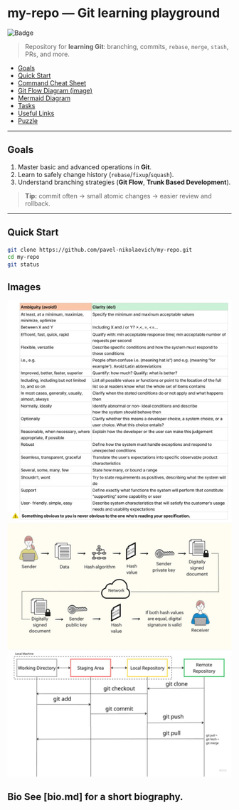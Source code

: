 # my-repo — Git learning playground

![Badge](https://img.shields.io/badge/Git-learning-orange)
> Repository for **learning Git**: branching, commits, `rebase`, `merge`, `stash`, PRs, and more.

- [Goals](#goals)
- [Quick Start](#quick-start)
- [Command Cheat Sheet](#command-cheat-sheet)
- [Git Flow Diagram (image)](#git-flow-diagram-image)
- [Mermaid Diagram](#mermaid-diagram)
- [Tasks](#tasks)
- [Useful Links](#useful-links)
- [Puzzle](#puzzle)

---

## Goals
1. Master basic and advanced operations in **Git**.
2. Learn to safely change history (`rebase`/`fixup`/`squash`).
3. Understand branching strategies (**Git Flow**, **Trunk Based Development**).

> **Tip:** commit often → small atomic changes → easier review and rollback.

---

## Quick Start
```bash
git clone https://github.com/pavel-nikolaevich/my-repo.git
cd my-repo
git status
```
## Images
![Ambiguity — avoid](<img/Ambiguity(avoid).jpeg>)
![Digital signature](img/digital_signature.png)
![Git flow stages](img/git-flow-stages.png)

## Bio See [bio.md] for a short biography.
